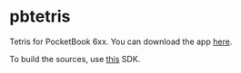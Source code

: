 # pbtetris
Tetris for PocketBook 6xx.
You can download the app [here](https://github.com/gottagofaster236/pbtetris/raw/master/pbtetris.app).

To build the sources, use [this](https://github.com/pocketbook-free/sdkrelease_1_1a) SDK.
